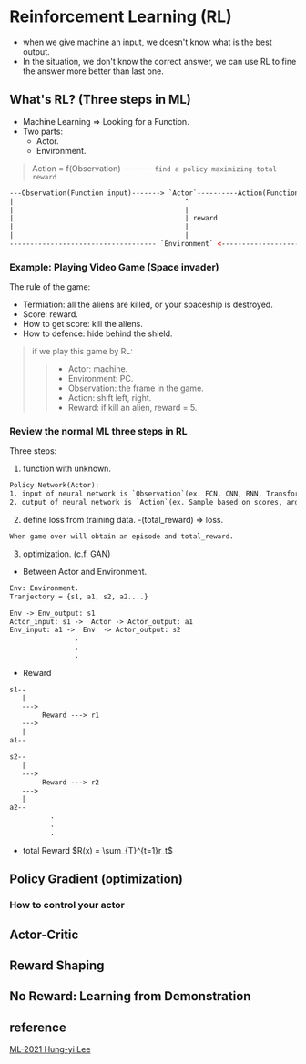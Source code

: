 # Reinforcement Learning (RL)
* when we give machine an input, we doesn't know what is the best output.
* In the situation, we don't know the correct answer, we can use RL to fine the answer more better than last one.
## What's RL? (Three steps in ML)
* Machine Learning => Looking for a Function.
* Two parts:
    * Actor.
    * Environment.
> Action = f(Observation)  --------  `find a policy maximizing total reward`
```html
---Observation(Function input)-------> `Actor`----------Action(Function output)-------
|                                          ^                                         |
|                                          |                                         |
|                                          | reward                                  |
|                                          |                                         |
|                                          |                                         |
------------------------------------ `Environment` <----------------------------------
```
### Example: Playing Video Game (Space invader)
The rule of the game:
* Termiation: all the aliens are killed, or your spaceship is destroyed.
* Score: reward.
* How to get score: kill the aliens.
* How to defence: hide behind the shield.
> if we play this game by RL:
>> * Actor: machine.
>> * Environment: PC.
>> * Observation: the frame in the game.
>> * Action: shift left, right.
>> * Reward: if kill an alien, reward = 5.

### Review the normal ML three steps in RL
Three steps:
1. function with unknown.           
```html
Policy Network(Actor): 
1. input of neural network is `Observation`(ex. FCN, CNN, RNN, Transformer).
2. output of neural network is `Action`(ex. Sample based on scores, argmax).
```
2. define loss from training data.
-(total_reward) => loss.
```html
When game over will obtain an episode and total_reward.
```
3. optimization. (c.f. GAN)
* Between Actor and Environment.
```html
Env: Environment.
Tranjectory = {s1, a1, s2, a2....}

Env -> Env_output: s1
Actor_input: s1 ->  Actor -> Actor_output: a1
Env_input: a1 ->  Env  -> Actor_output: s2
                .
                .
                .
```
* Reward
```html
s1--
   |
   --->
        Reward ---> r1
   --->
   |
a1--

s2--
   |
   --->
        Reward ---> r2
   --->
   |
a2--
          .
          .
          .
```
* total Reward
$R(x) = \sum_{T}^{t=1}r_t$
## Policy Gradient (optimization)

### How to control your actor
## Actor-Critic

## Reward Shaping

## No Reward: Learning from Demonstration


## reference
[ML-2021 Hung-yi Lee](https://www.youtube.com/watch?v=Ye018rCVvOo&list=PLJV_el3uVTsMhtt7_Y6sgTHGHp1Vb2P2J)
